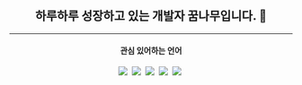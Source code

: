 <h2 align="center">하루하루 성장하고 있는 개발자 꿈나무입니다. 👋</h2>
<hr/>
<h4 align="center">관심 있어하는 언어</h4>

<p align="center">
  <img src="https://img.shields.io/badge/WebGL-#990000?style=flat-square&logo=WebGL&logoColor=white"/></a>&nbsp 
  <img src="https://img.shields.io/badge/JavaScript-#F7DF1E?style=flat-square&logo=JavaScript&logoColor=white"/></a>&nbsp 
  <img src="https://img.shields.io/badge/Python-#3776AB?style=flat-square&logo=Python&logoColor=white"/></a>&nbsp 
  <img src="https://img.shields.io/badge/JAVA-#007396?style=flat-square&logo=Java&logoColor=white"/></a>&nbsp
  <img src="https://img.shields.io/badge/HTML-#E34F26?style=flat-square&logo=HTML&logoColor=white"/></a>&nbsp</p>

